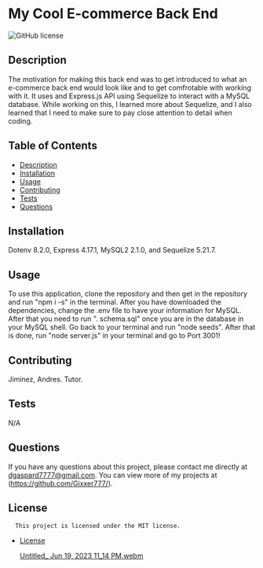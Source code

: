 # My Cool E-commerce Back End
  ![GitHub license](https://img.shields.io/badge/license-MIT-blue.svg)
 
  ## Description
  The motivation for making this back end was to get introduced to what an e-commerce back end would look like and to get comfrotable with working with it. It uses and Express.js API using Sequelize to interact with a MySQL database. While working on this, I learned more about Sequelize, and I also learned that I need to make sure to pay close attention to detail when coding.
 
  ## Table of Contents
  * [Description](#description)
  * [Installation](#installation)
  * [Usage](#usage)
  * [Contributing](#contributing)
  * [Tests](#tests)
  * [Questions](#questions)
 
  ## Installation
  Dotenv 8.2.0, Express 4.17.1, MySQL2 2.1.0, and Sequelize 5.21.7.
 
  ## Usage
  To use this application, clone the repository and then get in the repository and run "npm i -s" in the terminal. After you have downloaded the dependencies, change the .env file to have your information for MySQL. After that you need to run "\. schema.sql" once you are in the database in your MySQL shell. Go back to your terminal and run "node seeds". After that is done, run "node server.js" in your terminal and go to Port 3001!
 
  ## Contributing
  Jiminez, Andres. Tutor.
 
  ## Tests
  N/A
 
  ## Questions
  If you have any questions about this project, please contact me directly at dgaspard7777@gmail.com. You can view more of my projects at (https://github.com/Gixxer777/).
 
  ## License

      This project is licensed under the MIT license.
  
* [License](#license)


  [Untitled_ Jun 19, 2023 11_14 PM.webm](https://github.com/Gixxer777/my-cool-ecom-back-end/assets/127446403/57941fee-454b-4f2a-9eb1-b31600efbaad)

